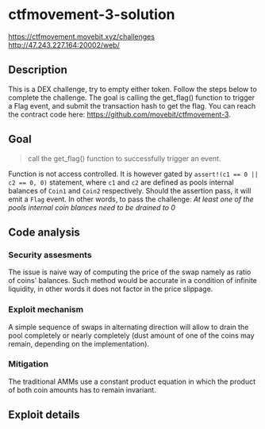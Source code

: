 # ctfmovement-3-solution

https://ctfmovement.movebit.xyz/challenges
http://47.243.227.164:20002/web/

## Description
This is a DEX challenge, try to empty either token. Follow the steps below to complete the challenge. The goal is calling the get_flag() function to trigger a Flag event, and submit the transaction hash to get the flag. You can reach the contract code here: https://github.com/movebit/ctfmovement-3.

## Goal 
> call the get_flag() function to successfully trigger an event.


Function is not access controlled. It is however gated by  `assert!(c1 == 0 || c2 == 0, 0)` statement, where `c1` and `c2` are defined as pools internal balances of `Coin1` and `Coin2` respectively. 
Should the assertion pass, it will emit a `Flag` event. In other words, to pass the challenge:
*At least one of the pools internal coin blances need to be drained to 0*


## Code analysis 

### Security assesments
The issue is naive way of computing the price of the swap namely as ratio of coins' balances. Such method would be accurate in a condition of infinite liquidity, in other words it does not factor in the price slippage. 

### Exploit mechanism 
A simple sequence of swaps in alternating direction will allow to drain the pool completely or nearly completely (dust amount of one of the coins may remain, depending on the implementation).


### Mitigation 
The traditional AMMs use a constant product equation in which the product of both coin amounts has to remain invariant.  



## Exploit details
